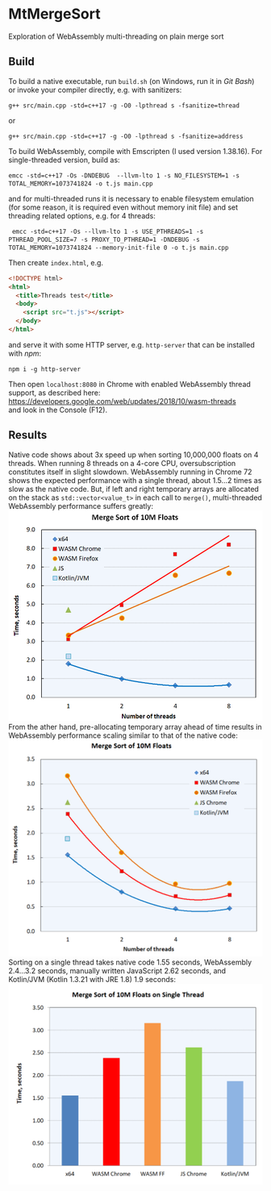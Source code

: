 # MtMergeSort
Exploration of WebAssembly multi-threading on plain merge sort

## Build
To build a native executable, run `build.sh` (on Windows, run it in _Git Bash_) or invoke your compiler directly, e.g. with sanitizers:
```
g++ src/main.cpp -std=c++17 -g -O0 -lpthread s -fsanitize=thread
```
or  
```
g++ src/main.cpp -std=c++17 -g -O0 -lpthread s -fsanitize=address
```

To build WebAssembly, compile with Emscripten (I used version 1.38.16). For single-threaded version, build as:  
```
emcc -std=c++17 -Os -DNDEBUG  --llvm-lto 1 -s NO_FILESYSTEM=1 -s TOTAL_MEMORY=1073741824 -o t.js main.cpp
```
and for multi-threaded runs it is necessary to enable filesystem emulation (for some reason, it is required even without memory init file) and set threading related options, e.g. for 4 threads:  
```
 emcc -std=c++17 -Os --llvm-lto 1 -s USE_PTHREADS=1 -s PTHREAD_POOL_SIZE=7 -s PROXY_TO_PTHREAD=1 -DNDEBUG -s TOTAL_MEMORY=1073741824 --memory-init-file 0 -o t.js main.cpp
```
Then create `index.html`, e.g.  
```html
<!DOCTYPE html>
<html>
  <title>Threads test</title>
  <body>
    <script src="t.js"></script>
  </body>
</html>
```
and serve it with some HTTP server, e.g. `http-server` that can be installed with _npm_:  
```
npm i -g http-server
```
Then open `localhost:8080` in Chrome with enabled WebAssembly thread support, as described here:  
https://developers.google.com/web/updates/2018/10/wasm-threads  
and look in the Console (F12).

## Results
Native code shows about 3x speed up when sorting 10,000,000 floats on 4 threads. When running 8 threads on a 4-core CPU, oversubscription constitutes itself in slight slowdown. WebAssembly running in Chrome 72 shows the expected performance with a single thread, about 1.5...2 times as slow as the native code. But, if left and right temporary arrays are allocated on the stack as `std::vector<value_t>` in each call to `merge()`, multi-threaded WebAssembly performance suffers greatly: 
![Comparison 1](/doc/results_alloc.png)
From the ather hand, pre-allocating temporary array ahead of time results in WebAssembly performance scaling similar to that of the native code:  
![Comparison 2](/doc/results.png)
Sorting on a single thread takes native code 1.55 seconds, WebAssembly 2.4...3.2 seconds, manually written JavaScript 2.62 seconds, and Kotlin/JVM (Kotlin 1.3.21 with JRE 1.8) 1.9 seconds:
![Single thread](/doc/single_thread.png)